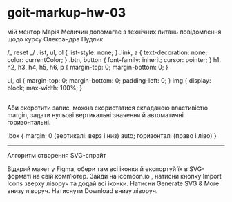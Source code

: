 # goit-markup-hw-03

мій ментор Марія Меличин допомагає з технічних питань повідомлення щодо курсу
Олександра Пудлик

/_ reset _/ .list, ul, ol { list-style: none; } .link, a { text-decoration:
none; color: currentColor; } .btn, button { font-family: inherit; cursor:
pointer; } h1, h2, h3, h4, h5, h6, p { margin-top: 0; margin-bottom: 0; }

ul, ol { margin-top: 0; margin-bottom: 0; padding-left: 0; } img { display:
block; max-width: 100%; }

<!-- modern-normalize  -->

## <link rel="stylesheet" href="https://cdn.jsdelivr.net/npm/modern-normalize@2.0.0/modern-normalize.min.css">

Аби скоротити запис, можна скористатися складаною властивістю margin, задати
нульові вертикальні значення й автоматичні горизонтальні.

.box { margin: 0 (вертикалі: верз і низ) auto; горизонталі (право і ліво) }

---

Алгоритм створення SVG-спрайт

Відкрий макет у Figma, обери там всі іконки й експортуй їх в SVG-форматі на свій
комп’ютер. Зайди на icomoon.io , натисни кнопку Import Icons зверху ліворуч та
додай всі іконки. Натисни Generate SVG & More внизу ліворуч. Натиснути Download
внизу ліворуч.
